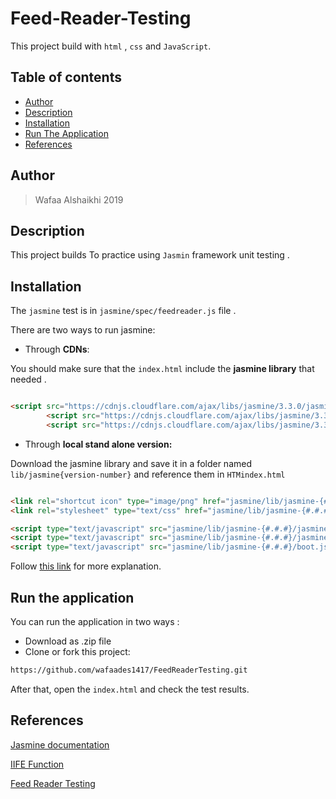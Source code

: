 # Feed-Reader-Testing


 This project build with `html` , `css` and `JavaScript`.

## Table of contents

* [Author](#author)
* [Description](#description)
* [Installation](#installation)
* [Run The Application](#Run-the-application)
* [References](#References)

## Author

>Wafaa Alshaikhi 2019

## Description

This project builds To practice using `Jasmin` framework unit testing .

## Installation

The `jasmine` test is in `jasmine/spec/feedreader.js` file .

There are two ways to run jasmine:

* Through **CDNs**:

You should make sure that the `index.html` include the **jasmine library** that needed .

``` HTML

<script src="https://cdnjs.cloudflare.com/ajax/libs/jasmine/3.3.0/jasmine.min.js"></script>
        <script src="https://cdnjs.cloudflare.com/ajax/libs/jasmine/3.3.0/jasmine-html.min.js"></script>
        <script src="https://cdnjs.cloudflare.com/ajax/libs/jasmine/3.3.0/boot.min.js"></script>
```

* Through **local stand alone version:**

Download the jasmine library and save it in a folder named `lib/jasmine{version-number}` and reference them in `HTMindex.html`

```Html

<link rel="shortcut icon" type="image/png" href="jasmine/lib/jasmine-{#.#.#}/jasmine_favicon.png">
<link rel="stylesheet" type="text/css" href="jasmine/lib/jasmine-{#.#.#}/jasmine.css">

<script type="text/javascript" src="jasmine/lib/jasmine-{#.#.#}/jasmine.js"></script>
<script type="text/javascript" src="jasmine/lib/jasmine-{#.#.#}/jasmine-html.js"></script>
<script type="text/javascript" src="jasmine/lib/jasmine-{#.#.#}/boot.js"></script>
```

Follow [this link](https://github.com/jasmine/jasmine) for more explanation.

## Run the application

You can run the application in two ways :

* Download as .zip file
* Clone or fork this project:

```html
https://github.com/wafaades1417/FeedReaderTesting.git
```

After that, open the `index.html` and check the test results.

## References

[Jasmine documentation](https://jasmine.github.io/pages/getting_started.html)

[IIFE Function](https://developer.mozilla.org/en-US/docs/Glossary/IIFE)

[Feed Reader Testing](https://www.youtube.com/watch?v=_XwH-xfvydw&t=154s)
